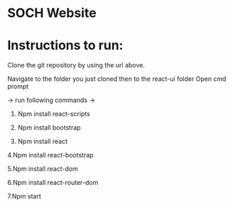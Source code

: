 # SOCH Website

# Instructions to run:

Clone the git repository by using the url above.

Navigate to the folder you just cloned then to the react-ui folder
Open cmd prompt

-> run following commands -> 

1. Npm install react-scripts


2. Npm install bootstrap


3. Npm install react


4.Npm install react-bootstrap


5.Npm install react-dom


6.Npm install react-router-dom

7.Npm start
